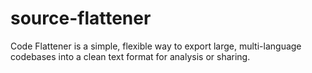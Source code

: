 # source-flattener
Code Flattener is a simple, flexible way to export large, multi-language codebases into a clean text format for analysis or sharing.
